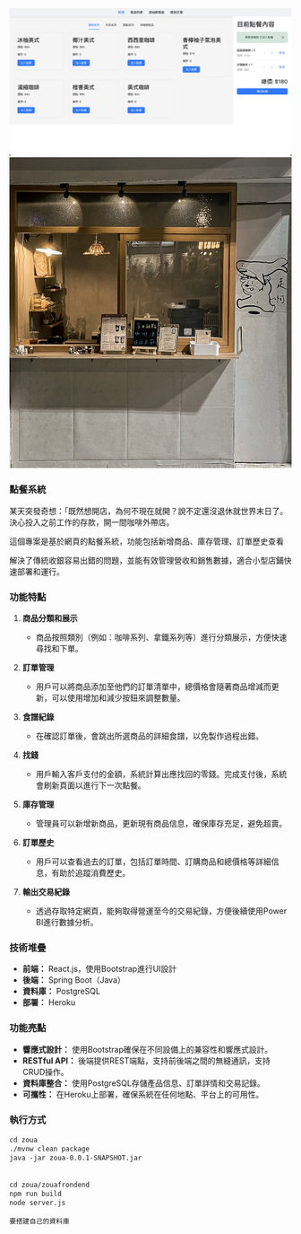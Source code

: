 ![image](./photo/photo.png)
![image](./photo/photo2.jpg )

### 點餐系統

某天突發奇想：「既然想開店，為何不現在就開？說不定還沒退休就世界末日了。決心投入之前工作的存款，開一間咖啡外帶店。

這個專案是基於網頁的點餐系統，功能包括新增商品、庫存管理、訂單歷史查看

解決了傳統收銀容易出錯的問題，並能有效管理營收和銷售數據，適合小型店鋪快速部署和運行。

### 功能特點

1. **商品分類和展示**
   - 商品按照類別（例如：咖啡系列、拿鐵系列等）進行分類展示，方便快速尋找和下單。

2. **訂單管理**
   - 用戶可以將商品添加至他們的訂單清單中，總價格會隨著商品增減而更新，可以使用增加和減少按鈕來調整數量。

3. **食譜紀錄**
   - 在確認訂單後，會跳出所選商品的詳細食譜，以免製作過程出錯。

4. **找錢**
   - 用戶輸入客戶支付的金額，系統計算出應找回的零錢。完成支付後，系統會刷新頁面以進行下一次點餐。

5. **庫存管理**
   - 管理員可以新增新商品，更新現有商品信息，確保庫存充足，避免超賣。

6. **訂單歷史**
   - 用戶可以查看過去的訂單，包括訂單時間、訂購商品和總價格等詳細信息，有助於追蹤消費歷史。

7. **輸出交易紀錄**
   - 透過存取特定網頁，能夠取得營運至今的交易紀錄，方便後續使用Power BI進行數據分析。

### 技術堆疊

- **前端：** React.js，使用Bootstrap進行UI設計
- **後端：** Spring Boot（Java）
- **資料庫：** PostgreSQL
- **部署：** Heroku

### 功能亮點

- **響應式設計：** 使用Bootstrap確保在不同設備上的兼容性和響應式設計。
- **RESTful API：** 後端提供REST端點，支持前後端之間的無縫通訊，支持CRUD操作。
- **資料庫整合：** 使用PostgreSQL存儲產品信息、訂單詳情和交易記錄。
- **可攜性：** 在Heroku上部署，確保系統在任何地點、平台上的可用性。

### 執行方式
```
cd zoua
./mvnw clean package
java -jar zoua-0.0.1-SNAPSHOT.jar


cd zoua/zouafrondend
npm run build
node server.js

要搭建自己的資料庫
```

